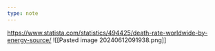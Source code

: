 ```yaml
---
type: note
---
```

https://www.statista.com/statistics/494425/death-rate-worldwide-by-energy-source/
![[Pasted image 20240612091938.png]]